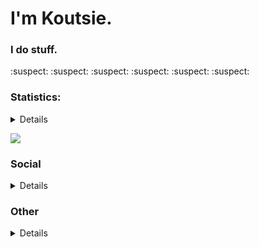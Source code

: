 # I'm Koutsie. 
### I do stuff.

:suspect:	:suspect:	:suspect:	:suspect:	:suspect:	:suspect:	

### Statistics:
<details>

![Metrics](https://metrics.lecoq.io/koutsie?template=classic&pagespeed=1&pagespeed.url=koutsie.github.io&pagespeed.detailed=false&pagespeed.screenshot=false&config.timezone=Europe%2FHelsinki&config.twemoji=true)
</details>

![](https://hit.yhype.me/github/profile?user_id=18449778)

### Social
<details>

![Twitter Follow](https://img.shields.io/twitter/follow/notkoutsie?color=orange&label=%40notkoutsie&logo=twitter&style=flat-square)
![Mastodon Follow](https://img.shields.io/mastodon/follow/000148423?color=orange&domain=https%3A%2F%2Fmastodon.technology&label=%40koutsie&logo=mastodon&logoColor=white&style=flat-square)

#### IM:
[![Telegram](https://img.shields.io/badge/Scafs-Telegram-white?style=flat-square&logo=telegram)](https://t.me/scafizion)

---

##### Maybe you like [Discord?](https://dsc.bio/ko) or want to be friends in [Steam?](https://steamcommunity.com/id/koutsie/) ([Friend link](https://s.team/p/pvc-bmhq))

</details>

### Other
<details>
  
**new** also on https://salsa.debian.org/koutsie

cool orgs: @aqua-Hook & @SwagSoftware
</details>

